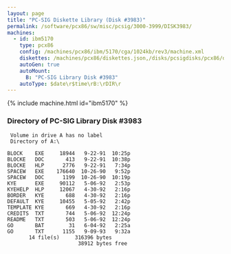 ```yaml
---
layout: page
title: "PC-SIG Diskette Library (Disk #3983)"
permalink: /software/pcx86/sw/misc/pcsig/3000-3999/DISK3983/
machines:
  - id: ibm5170
    type: pcx86
    config: /machines/pcx86/ibm/5170/cga/1024kb/rev3/machine.xml
    diskettes: /machines/pcx86/diskettes.json,/disks/pcsigdisks/pcx86/diskettes.json
    autoGen: true
    autoMount:
      B: "PC-SIG Library Disk #3983"
    autoType: $date\r$time\rB:\rDIR\r
---
```


{% include machine.html id="ibm5170" %}

### Directory of PC-SIG Library Disk #3983

     Volume in drive A has no label
     Directory of A:\

    BLOCK    EXE     18944   9-22-91  10:25p
    BLOCKE   DOC       413   9-22-91  10:38p
    BLOCKE   HLP      2776   9-22-91   7:34p
    SPACEW   EXE    176640  10-26-90   9:52p
    SPACEW   DOC      1199  10-26-90  10:19p
    KYE      EXE     90112   5-06-92   2:53p
    KYEHELP  HLP     12067   4-30-92   2:16p
    BORDER   KYE       688   4-30-92   2:16p
    DEFAULT  KYE     10455   5-05-92   2:42p
    TEMPLATE KYE       669   4-30-92   2:16p
    CREDITS  TXT       744   5-06-92  12:24p
    README   TXT       503   5-06-92  12:24p
    GO       BAT        31   6-04-92   2:25a
    GO       TXT      1155   9-09-93   9:32a
           14 file(s)     316396 bytes
                           38912 bytes free
